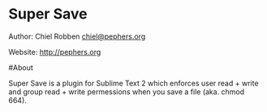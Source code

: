 # Super Save
Author: Chiel Robben <chiel@pephers.org>

Website: http://pephers.org

#About

Super Save is a plugin for Sublime Text 2 which enforces user read + write and
group read + write permessions when you save a file (aka. chmod 664).
